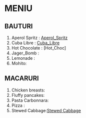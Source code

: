 # MENIU 

## BAUTURI 

1.  Aperol Spritz : [Aperol_Spritz](./BAUTURI/Aperol_Spritz.md)  
2.  Cuba Libre : [Cuba_Libre](./BAUTURI/Cuba_Libre.md)
3.  Hot Chocolate : [Hot_Choc]
4.  Jager_Bomb :
5.  Lemonade :
6.  Mohito:    

## MACARURI

1. Chicken breasts:
2. Fluffy pancakes:
3. Pasta Carbonnara:
4. Pizza :
5. Stewed Cabbage:[Stewed Cabbage](./MANCARE/Stewed_Cabbage.md)